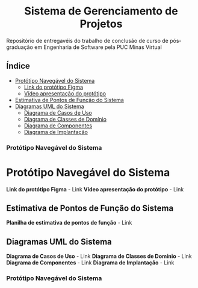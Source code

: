 <h1 align="center">Sistema de Gerenciamento de Projetos</h1>
Repositório de entregavéis do trabalho de conclusão de curso de pós-graduação em Engenharia de Software pela PUC Minas Virtual

## Índice
<!--ts-->
   - [Protótipo Navegável do Sistema](#prototipo-navegavel)
      - [Link do protótipo Figma](#prototipo-figma)
      - [Vídeo apresentação do protótipo](#prototipo-video)
   - [Estimativa de Pontos de Função do Sistema](#estimativa-pf)
   - [Diagramas UML do Sistema](#diagramas-uml)
      - [Diagrama de Casos de Uso](#caso-de-usos-uml)
      - [Diagrama de Classes de Domínio](#classes-de-dominio-uml)
      - [Diagrama de Componentes](#componentes-uml)
      - [Diagrama de Implantação](#implantacao-uml)
<!--te-->

<div align="center" id="implantacao-uml">
   <h3 align="left">Protótipo Navegável do Sistema</h3>
</div>









Protótipo Navegável do Sistema
=================
**Link do protótipo Figma** - Link
**Vídeo apresentação do protótipo** - Link

## Estimativa de Pontos de Função do Sistema
**Planilha de estimativa de pontos de função** - Link

## Diagramas UML do Sistema
**Diagrama de Casos de Uso** - Link
**Diagrama de Classes de Domínio** - Link
**Diagrama de Componentes** - Link
**Diagrama de Implantação** - Link
<div align="center" id="implantacao-uml">
   <h3 align="left">Protótipo Navegável do Sistema</h3>
</div>
